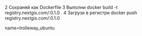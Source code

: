 2 Сохраняй как Dockerfile
3 Выполни docker build -t registry.nextgis.com/<name>:0.1.0 .
4 Загрузи в регистри docker push registry.nextgis.com/<name>:0.1.0


name=trolleway_ubuntu
